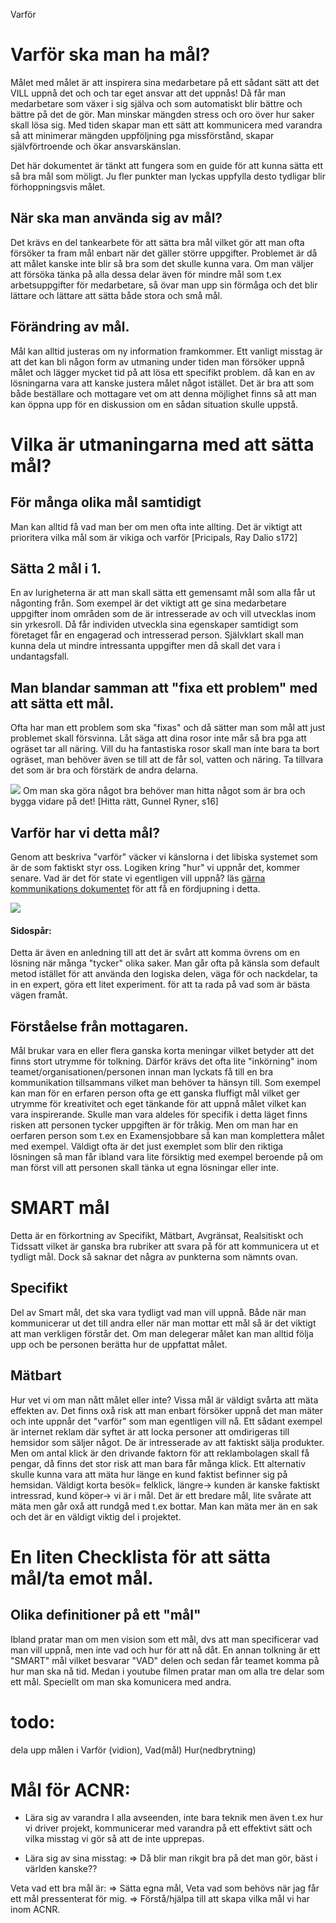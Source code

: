 Varför 
# Varför ska man ha mål?
Målet med målet är att inspirera sina medarbetare på ett sådant sätt att det VILL uppnå det och och tar eget ansvar att det uppnås! Då får man medarbetare som växer i sig själva och som automatiskt blir bättre och bättre på det de gör. Man minskar mängden stress och oro över hur saker skall lösa sig. Med tiden skapar man ett sätt att kommunicera med varandra så att minimerar mängden uppföljning pga missförstånd, skapar självförtroende och ökar ansvarskänslan. 

Det här dokumentet är tänkt att fungera som en guide för att kunna sätta ett så bra mål som möligt. Ju fler punkter man lyckas uppfylla desto tydligar blir förhoppningsvis målet.

## När ska man använda sig av mål?
Det krävs en del tankearbete för att sätta bra mål vilket gör att man ofta försöker ta fram mål enbart när det gäller större uppgifter. Problemet är då att målet kanske inte blir så bra som det skulle kunna vara. Om man väljer att försöka tänka på alla dessa delar även för mindre mål som t.ex arbetsuppgifter för medarbetare, så övar man upp sin förmåga och det blir lättare och lättare att sätta både stora och små mål.

## Förändring av mål.
Mål kan alltid justeras om ny information framkommer. Ett vanligt misstag är att det kan bli någon form av utmaning under tiden man försöker uppnå målet och lägger mycket tid på att lösa ett specifikt problem.  då kan en av lösningarna vara att kanske justera målet något istället. Det är bra att som både beställare och mottagare vet om att denna möjlighet finns så att man kan öppna upp för en diskussion om en sådan situation skulle uppstå.

# Vilka är utmaningarna med att sätta mål?
## För många olika mål samtidigt
Man kan alltid få vad man ber om men ofta inte allting. Det är viktigt att prioritera vilka mål som är vikiga och varför [Pricipals, Ray Dalio s172]
## Sätta 2 mål i 1.
En av lurigheterna är att man skall sätta ett gemensamt mål som alla får ut någonting från. 
Som exempel är det viktigt att ge sina medarbetare uppgifter inom områden som de är intresserade av och vill utvecklas inom sin yrkesroll. Då får individen utveckla sina egenskaper samtidigt som företaget får en engagerad och intresserad person.
Självklart skall man kunna dela ut mindre intressanta uppgifter men då skall det vara i undantagsfall.

## Man blandar samman att "fixa ett problem" med att sätta ett mål.
Ofta har man ett problem som ska "fixas" och då sätter man som mål att just problemet skall försvinna.
Låt säga att dina rosor inte mår så bra pga att ogräset tar all näring. Vill du ha fantastiska rosor skall man inte bara ta bort ogräset, man behöver även se till att de får sol, vatten och näring. Ta tillvara det som är bra och förstärk de andra delarna.

![](/images/hitta_rätt.svg)
Om man ska göra något bra behöver man hitta något som är bra och bygga vidare på det!
[Hitta rätt, Gunnel Ryner, s16]

## Varför har vi detta mål?
Genom att beskriva "varför" väcker vi känslorna i det libiska systemet som är de som faktiskt styr oss. Logiken kring "hur" vi uppnår det, kommer senare.
Vad är det för state vi egentligen vill uppnå?  läs [gärna kommunikations dokumentet](https://github.com/dangraf/dangraf.github.io/blob/master/_posts/2024-08-19-Effektiv%20kommunikation.md) för att få en fördjupning i detta.

![](/images/varför_hur_vad.svg)

#### Sidospår:
Detta är även en anledning till att det är svårt att komma övrens om en lösning när många "tycker" olika saker. Man går ofta på känsla som default metod istället för att använda den logiska delen, väga för och nackdelar, ta in en expert, göra ett litet experiment. för att ta rada på vad som är bästa vägen framåt.


## Förståelse från mottagaren.
Mål brukar vara en eller flera ganska korta meningar vilket betyder att det finns stort utrymme för tolkning. Därför krävs det ofta lite "inkörning" inom teamet/organisationen/personen innan man lyckats få till en bra kommunikation tillsammans vilket man behöver ta hänsyn till.
Som exempel kan man för en erfaren person ofta ge ett ganska fluffigt mål vilket ger utrymme för kreativitet och eget tänkande för att uppnå målet vilket kan vara inspirerande. Skulle man vara aldeles för specifik i detta läget finns risken att personen tycker uppgiften är för tråkig.
Men om man har en oerfaren person som t.ex en Examensjobbare så kan man komplettera målet med exempel. Väldigt ofta är det just exemplet som blir den riktiga lösningen så man får ibland vara lite försiktig med exempel beroende på om man först vill att personen skall tänka ut egna lösningar eller inte.

# SMART mål
Detta är en förkortning av Specifikt, Mätbart, Avgränsat, Realsitiskt och Tidssatt vilket är ganska bra rubriker att svara på för att kommunicera ut et tydligt mål. Dock så saknar det några av punkterna som nämnts ovan.

## Specifikt
Del av Smart mål, det ska vara tydligt vad man vill uppnå. Både när man kommunicerar ut det till andra eller när man mottar ett mål så är det viktigt att man verkligen förstår det. Om man delegerar målet kan man alltid följa upp och be personen berätta hur de uppfattat målet.

## Mätbart
Hur vet vi om man nått målet eller inte? Vissa mål är väldigt svårta att mäta effekten av. Det finns oxå risk att man enbart försöker uppnå det man mäter och inte uppnår det "varför" som man egentligen vill nå. Ett sådant exempel är internet reklam där syftet är att locka personer att omdirigeras till hemsidor som säljer något. De är intresserade av att faktiskt sälja produkter. Men om antal klick är den drivande faktorn för att reklambolagen skall få pengar, då finns det stor risk att man bara får många klick. Ett alternativ skulle kunna vara att mäta hur länge en kund faktist befinner sig på hemsidan. Väldigt korta besök= felklick, längre-> kunden är kanske faktiskt intressrad, kund köper-> vi är i mål. Det är ett bredare mål, lite svårate att mäta men går oxå att rundgå med t.ex bottar.
Man kan mäta mer än en sak och det är en väldigt viktig del i projektet.


# En liten Checklista för att sätta mål/ta emot mål.

## Olika definitioner på ett "mål"
Ibland pratar man om men vision som ett mål, dvs att man specificerar vad man vill uppnå, men inte vad och hur för att nå dåt.
En annan tolkning är ett "SMART" mål vilket besvarar "VAD" delen och sedan får teamet komma på hur man ska nå tid.
Medan i youtube filmen pratar man om alla tre delar som ett mål. Speciellt om man ska komunicera med andra.

# todo:
dela upp målen i Varför (vidion), Vad(mål) Hur(nedbrytning)
# Mål för ACNR:
- Lära sig av varandra
  I alla avseenden, inte bara teknik men även t.ex hur vi driver projekt, kommunicerar med varandra på ett effektivt sätt och vilka misstag vi gör så att de inte upprepas.
  
- Lära sig av sina misstag:
 => Då blir man rikgit bra på det man gör, bäst i världen kanske??


Veta vad ett bra mål är:
    => Sätta egna mål, Veta vad som behövs när jag får ett mål pressenterat för mig.
          => Förstå/hjälpa till att skapa vilka mål vi har inom ACNR. 


